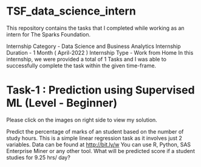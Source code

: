 # TSF_data_science_intern
This repository contains the tasks that I completed while working as an intern for The Sparks Foundation.

Internship Category - Data Science and Business Analytics
Internship Duration - 1 Month ( April-2022 )
Internship Type - Work from Home
In this internship, we were provided a total of 1 Tasks and I was able to successfully complete the task within the given time-frame.



# Task-1 : Prediction using Supervised ML (Level - Beginner)
Please click on the images on right side to view my solution.

Predict the percentage of marks of an student based on the number of study hours.
This is a simple linear regression task as it involves just 2 variables.
Data can be found at http://bit.ly/w
You can use R, Python, SAS Enterprise Miner or any other tool.
What will be predicted score if a student studies for 9.25 hrs/ day?
